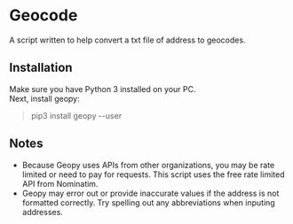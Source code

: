 # Geocode

A script written to help convert a txt file of address to geocodes.

## Installation

Make sure you have Python 3 installed on your PC.  
Next, install geopy:

> pip3 install geopy --user

## Notes

- Because Geopy uses APIs from other organizations, you may be rate limited or need to pay for requests. This script uses the free rate limited API from Nominatim.
- Geopy may error out or provide inaccurate values if the address is not formatted correctly. Try spelling out any abbreviations when inputing addresses.
